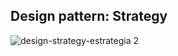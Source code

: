 ## Design pattern: Strategy
![design-strategy-estrategia 2 ](https://github.com/RodrigoDGoulart/Bertoti/assets/90328897/6dff1444-608c-4569-951b-b7fc8079e534)
